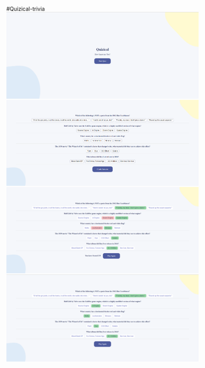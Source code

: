 #Quizical-trivia
![GitHub Logo](https://github.com/sepidehnil/Quizical-trivia/blob/main/project-images/1.PNG)
![GitHub Logo](https://github.com/sepidehnil/Quizical-trivia/blob/main/project-images/2.PNG)
![GitHub Logo](https://github.com/sepidehnil/Quizical-trivia/blob/main/project-images/3.PNG)
![GitHub Logo](https://github.com/sepidehnil/Quizical-trivia/blob/main/project-images/4.PNG)



